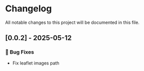 # Changelog

All notable changes to this project will be documented in this file.

## [0.0.2] - 2025-05-12

### 🐛 Bug Fixes

- Fix leaflet images path

<!-- generated by git-cliff -->
